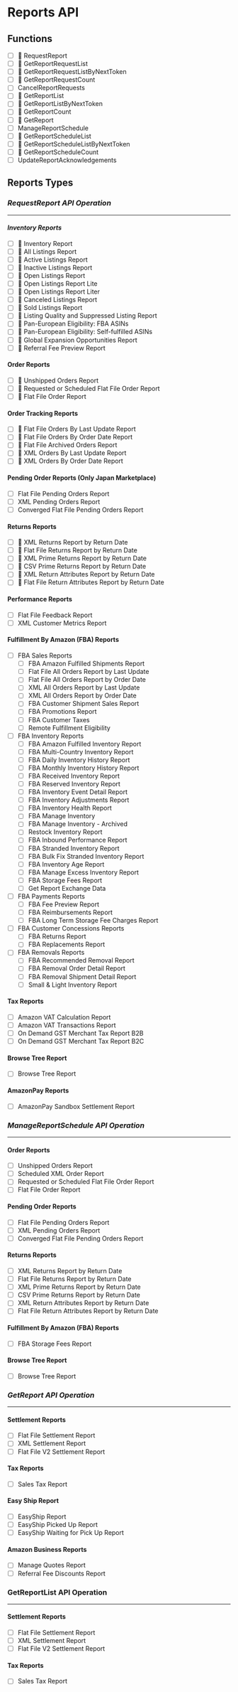 # Reports API

## Functions

- [ ] 🧪 RequestReport
- [ ] 🧪 GetReportRequestList
- [ ] 🧪 GetReportRequestListByNextToken
- [ ] 🧪 GetReportRequestCount
- [ ] CancelReportRequests
- [ ] 🧪 GetReportList
- [ ] 🧪 GetReportListByNextToken
- [ ] 🧪 GetReportCount
- [ ] 🧪 GetReport
- [ ] ManageReportSchedule
- [ ] 🧪 GetReportScheduleList
- [ ] 🧪 GetReportScheduleListByNextToken
- [ ] 🧪 GetReportScheduleCount
- [ ] UpdateReportAcknowledgements

## Reports Types

### *RequestReport API Operation*

---

#### *Inventory Reports*

- [ ] 🧪 Inventory Report
- [ ] 🧪 All Listings Report
- [ ] 🧪 Active Listings Report
- [ ] 🧪 Inactive Listings Report
- [ ] 🧪 Open Listings Report
- [ ] 🧪 Open Listings Report Lite
- [ ] 🧪 Open Listings Report Liter
- [ ] 🧪 Canceled Listings Report
- [ ] 🧪 Sold Listings Report
- [ ] 🧪 Listing Quality and Suppressed Listing Report
- [ ] 🧪 Pan-European Eligibility: FBA ASINs
- [ ] 🧪 Pan-European Eligibility: Self-fulfilled ASINs
- [ ] 🧪 Global Expansion Opportunities Report
- [ ] 🧪 Referral Fee Preview Report

#### **Order Reports**

- [ ] 🧪 Unshipped Orders Report
- [ ] 🧪 Requested or Scheduled Flat File Order Report
- [ ] 🧪 Flat File Order Report

#### **Order Tracking Reports**

- [ ] 🧪 Flat File Orders By Last Update Report
- [ ] 🧪 Flat File Orders By Order Date Report
- [ ] 🧪 Flat File Archived Orders Report
- [ ] 🧪 XML Orders By Last Update Report
- [ ] 🧪 XML Orders By Order Date Report

#### **Pending Order Reports** (Only Japan Marketplace)

- [ ] Flat File Pending Orders Report
- [ ] XML Pending Orders Report
- [ ] Converged Flat File Pending Orders Report

#### **Returns Reports**

- [ ] 🧪 XML Returns Report by Return Date
- [ ] 🧪 Flat File Returns Report by Return Date
- [ ] 🧪 XML Prime Returns Report by Return Date
- [ ] 🧪 CSV Prime Returns Report by Return Date
- [ ] 🧪 XML Return Attributes Report by Return Date
- [ ] 🧪 Flat File Return Attributes Report by Return Date

#### **Performance Reports**

- [ ] Flat File Feedback Report
- [ ] XML Customer Metrics Report

#### **Fulfillment By Amazon (FBA) Reports**

- [ ] FBA Sales Reports
  - [ ] FBA Amazon Fulfilled Shipments Report
  - [ ] Flat File All Orders Report by Last Update
  - [ ] Flat File All Orders Report by Order Date
  - [ ] XML All Orders Report by Last Update
  - [ ] XML All Orders Report by Order Date
  - [ ] FBA Customer Shipment Sales Report
  - [ ] FBA Promotions Report
  - [ ] FBA Customer Taxes
  - [ ] Remote Fulfillment Eligibility
- [ ] FBA Inventory Reports
  - [ ] FBA Amazon Fulfilled Inventory Report
  - [ ] FBA Multi-Country Inventory Report
  - [ ] FBA Daily Inventory History Report
  - [ ] FBA Monthly Inventory History Report
  - [ ] FBA Received Inventory Report
  - [ ] FBA Reserved Inventory Report
  - [ ] FBA Inventory Event Detail Report
  - [ ] FBA Inventory Adjustments Report
  - [ ] FBA Inventory Health Report
  - [ ] FBA Manage Inventory
  - [ ] FBA Manage Inventory - Archived
  - [ ] Restock Inventory Report
  - [ ] FBA Inbound Performance Report
  - [ ] FBA Stranded Inventory Report
  - [ ] FBA Bulk Fix Stranded Inventory Report
  - [ ] FBA Inventory Age Report
  - [ ] FBA Manage Excess Inventory Report
  - [ ] FBA Storage Fees Report
  - [ ] Get Report Exchange Data
- [ ] FBA Payments Reports
  - [ ] FBA Fee Preview Report
  - [ ] FBA Reimbursements Report
  - [ ] FBA Long Term Storage Fee Charges Report
- [ ] FBA Customer Concessions Reports
  - [ ] FBA Returns Report
  - [ ] FBA Replacements Report
- [ ] FBA Removals Reports
  - [ ] FBA Recommended Removal Report
  - [ ] FBA Removal Order Detail Report
  - [ ] FBA Removal Shipment Detail Report
  - [ ] Small & Light Inventory Report

#### **Tax Reports**

- [ ] Amazon VAT Calculation Report
- [ ] Amazon VAT Transactions Report
- [ ] On Demand GST Merchant Tax Report B2B
- [ ] On Demand GST Merchant Tax Report B2C

#### **Browse Tree Report**

- [ ] Browse Tree Report

#### **AmazonPay Reports**

- [ ] AmazonPay Sandbox Settlement Report

### *ManageReportSchedule API Operation*

---

#### **Order Reports**

- [ ] Unshipped Orders Report
- [ ] Scheduled XML Order Report
- [ ] Requested or Scheduled Flat File Order Report
- [ ] Flat File Order Report

#### **Pending Order Reports**

- [ ] Flat File Pending Orders Report
- [ ] XML Pending Orders Report
- [ ] Converged Flat File Pending Orders Report

#### **Returns Reports**

- [ ] XML Returns Report by Return Date
- [ ] Flat File Returns Report by Return Date
- [ ] XML Prime Returns Report by Return Date
- [ ] CSV Prime Returns Report by Return Date
- [ ] XML Return Attributes Report by Return Date
- [ ] Flat File Return Attributes Report by Return Date

#### **Fulfillment By Amazon (FBA) Reports**

- [ ] FBA Storage Fees Report

#### **Browse Tree Report**

- [ ] Browse Tree Report

### *GetReport API Operation*

---

#### **Settlement Reports**

- [ ] Flat File Settlement Report
- [ ] XML Settlement Report
- [ ] Flat File V2 Settlement Report

#### **Tax Reports**

- [ ] Sales Tax Report

#### **Easy Ship Report**

- [ ] EasyShip Report
- [ ] EasyShip Picked Up Report
- [ ] EasyShip Waiting for Pick Up Report

#### **Amazon Business Reports**

- [ ] Manage Quotes Report
- [ ] Referral Fee Discounts Report

### GetReportList API Operation

---

#### **Settlement Reports**

- [ ] Flat File Settlement Report
- [ ] XML Settlement Report
- [ ] Flat File V2 Settlement Report

#### **Tax Reports**

- [ ] Sales Tax Report
